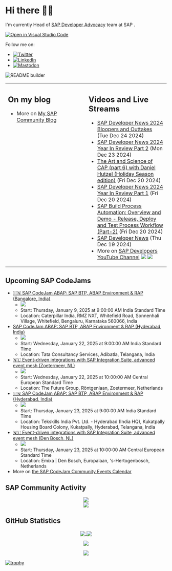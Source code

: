 
# Hi there 👋🏼

I'm currently Head of [SAP Developer Advocacy](https://developers.sap.com/developer-advocates.html) team at SAP .

[![Open in Visual Studio Code](https://img.shields.io/badge/Made%20for-VSCode-1f425f.svg)](https://github.dev/jung-thomas/jung-thomas)

Follow me on:
- <a href="https://twitter.com/thomas_jung"><img alt="Twitter" src="https://img.shields.io/badge/thomas_jung-%231DA1F2.svg?style=for-the-badge&logo=Twitter&logoColor=white"/></a>
- <a href="https://www.linkedin.com/in/thomasjungsap/"><img alt="LinkedIn" src="https://img.shields.io/badge/linkedin-%230077B5.svg?style=for-the-badge&logo=linkedin&logoColor=white"/></a>
- <a rel="me" href="https://mastodon.cloud/@thomas_jung"><img alt="Mastodon" src="https://img.shields.io/mastodon/follow/109262551990174478?domain=https%3A%2F%2Fmastodon.cloud%2F&style=social"/></a>

![README builder](https://github.com/jung-thomas/jung-thomas/workflows/README%20builder/badge.svg)

<table><tr><td valign="top" width="50%">
 
## On my blog
- More on [My SAP Community Blog](https://community.sap.com/t5/user/viewprofilepage/user-id/139)
</td>
  
<td valign="top" width="50%">
  
## Videos and Live Streams
- [SAP Developer News 2024 Bloopers and Outtakes](https://www.youtube.com/watch?v=WmN-SnGQm2E) (Tue Dec 24 2024)
- [SAP Developer News 2024 Year In Review Part 2](https://www.youtube.com/watch?v=08c7UqbPlDk) (Mon Dec 23 2024)
- [The Art and Science of CAP (part 6) with Daniel Hutzel (Holiday Season edition)](https://www.youtube.com/watch?v=cZCOQpxC118) (Fri Dec 20 2024)
- [SAP Developer News 2024 Year In Review Part 1](https://www.youtube.com/watch?v=U23xs9S4HOI) (Fri Dec 20 2024)
- [SAP Build Process Automation: Overview and Demo - Release, Deploy and Test Process Workflow (Part-2)](https://www.youtube.com/watch?v=lZvG6uNleQA) (Fri Dec 20 2024)
- [SAP Developer News](https://www.youtube.com/watch?v=64gFjbU9lN0) (Thu Dec 19 2024)
- More on [SAP Developers YouTube Channel](https://www.youtube.com/channel/UCNfmelKDrvRmjYwSi9yvrMg) ![](https://img.shields.io/youtube/channel/views/UCNfmelKDrvRmjYwSi9yvrMg) ![](https://img.shields.io/youtube/channel/subscribers/UCNfmelKDrvRmjYwSi9yvrMg)
</td></tr></table>

## Upcoming SAP CodeJams
- [🇮🇳 SAP CodeJam ABAP: SAP BTP, ABAP Environment & RAP (Bangalore, India)](https://community.sap.com/t5/sap-codejam/sap-codejam-abap-sap-btp-abap-environment-amp-rap-bangalore-india/ev-p/13962441)
  - <img src="https://community.sap.com/t5/image/serverpage/image-id/201124iD5F3C59FB3FFB369/image-size/thumb?v=v2&px=150" />
  - Start: Thursday, January 9, 2025 at 9:00:00 AM India Standard Time
  - Location: Caterpillar India, RMZ NXT, Whitefield Road, Sonnenhali Village, Whitefield, Bengaluru, Karnataka 560066, India
- [SAP CodeJam ABAP: SAP BTP, ABAP Environment & RAP (Hyderabad, India)](https://community.sap.com/t5/sap-codejam/sap-codejam-abap-sap-btp-abap-environment-amp-rap-hyderabad-india/ev-p/13965324)
  - <img src="https://community.sap.com/t5/image/serverpage/image-id/202493iBDD0F8E302F5630D/image-size/thumb?v=v2&px=150" />
  - Start: Wednesday, January 22, 2025 at 9:00:00 AM India Standard Time
  - Location: Tata Consultancy Services, Adibatla, Telangana, India
- [🇳🇱 Event-driven integrations with SAP Integration Suite, advanced event mesh (Zoetermeer, NL)](https://community.sap.com/t5/sap-codejam/event-driven-integrations-with-sap-integration-suite-advanced-event-mesh/ev-p/13921794)
  - <img src="https://community.sap.com/t5/image/serverpage/image-id/105415i052CC3F6FF50A0FC/image-size/thumb?v=v2&px=150" />
  - Start: Wednesday, January 22, 2025 at 10:00:00 AM Central European Standard Time
  - Location: The Future Group, Röntgenlaan, Zoetermeer, Netherlands
- [🇮🇳 SAP CodeJam ABAP: SAP BTP, ABAP Environment & RAP (Hyderabad, India)](https://community.sap.com/t5/sap-codejam/sap-codejam-abap-sap-btp-abap-environment-amp-rap-hyderabad-india/ev-p/13962498)
  - <img src="https://community.sap.com/t5/image/serverpage/image-id/201132i697B3064AA8635C1/image-size/thumb?v=v2&px=150" />
  - Start: Thursday, January 23, 2025 at 9:00:00 AM India Standard Time
  - Location: Tekskills India Pvt. Ltd. - Hyderabad (India HQ), Kukatpally Housing Board Colony, Kukatpally, Hyderabad, Telangana, India
- [🇳🇱 Event-driven integrations with SAP Integration Suite, advanced event mesh (Den Bosch, NL)](https://community.sap.com/t5/sap-codejam/event-driven-integrations-with-sap-integration-suite-advanced-event-mesh/ev-p/13921793)
  - <img src="https://community.sap.com/t5/image/serverpage/image-id/105415i052CC3F6FF50A0FC/image-size/thumb?v=v2&px=150" />
  - Start: Thursday, January 23, 2025 at 10:00:00 AM Central European Standard Time
  - Location: Emixa | Den Bosch, Europalaan, 's-Hertogenbosch, Netherlands
- More on [the SAP CodeJam Community Events Calendar](https://groups.community.sap.com/t5/sap-codejam/eb-p/codejam-events)

## SAP Community Activity
<p align = "center">
<a href="https://community.sap.com/t5/user/viewprofilepage/user-id/139">
  <img align="center" src="https://devrel-tools-prod-scn-badges-srv.cfapps.eu10.hana.ondemand.com/activity/139" />
</a>
</br>
<a href="https://community.sap.com/t5/user/viewprofilepage/user-id/139">
  <img align="center" src="https://devrel-tools-prod-scn-badges-srv.cfapps.eu10.hana.ondemand.com/showcaseBadges/139/1570/674/384/900/390" />
</a>
</p>

## GitHub Statistics
<p align = "center">
<a href="https://github.com/anuraghazra/github-readme-stats">
  <img align="center" src="https://github-readme-stats.vercel.app/api?username=jung-thomas&count_private=true&show_icons=true&theme=dark&line_height=27" />
</a>
<a href="https://github.com/anuraghazra/github-readme-stats">
  <img align="center" src="https://github-readme-stats.vercel.app/api/top-langs/?username=jung-thomas&show_icons=true&theme=dark" />
</a>
</p>

<p align = "center">
 <img  src="https://github-readme-streak-stats.herokuapp.com/?user=jung-thomas&show_icons=true&locale=en&layout=compact&theme=dark&line_height=0" />
</p> 

<p align = "center">
 <img src="https://activity-graph.herokuapp.com/graph?username=jung-thomas&theme=redical">
</p> 

[![trophy](https://github-profile-trophy.vercel.app/?username=jung-thomas&theme=onedark)](https://github.com/ryo-ma/github-profile-trophy)


